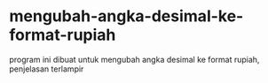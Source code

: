 # mengubah-angka-desimal-ke-format-rupiah
program ini dibuat untuk mengubah angka desimal ke format rupiah, penjelasan terlampir
